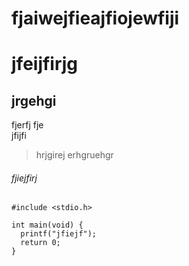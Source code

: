 # fjaiwejfieajfiojewfiji
# jfeijfirjg
## jrgehgi


fjerfj
fje  
jfijfi
> hrjgirej
> erhgruehgr  


###### fjiejfirj  
```js+php: jfirjf
#include <stdio.h>

int main(void) {
  printf("jfiejf");
  return 0;
}
```